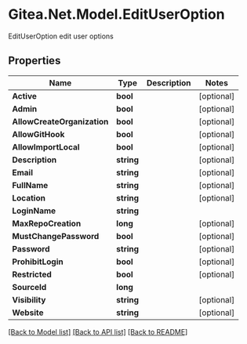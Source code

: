 # Gitea.Net.Model.EditUserOption
EditUserOption edit user options

## Properties

Name | Type | Description | Notes
------------ | ------------- | ------------- | -------------
**Active** | **bool** |  | [optional] 
**Admin** | **bool** |  | [optional] 
**AllowCreateOrganization** | **bool** |  | [optional] 
**AllowGitHook** | **bool** |  | [optional] 
**AllowImportLocal** | **bool** |  | [optional] 
**Description** | **string** |  | [optional] 
**Email** | **string** |  | [optional] 
**FullName** | **string** |  | [optional] 
**Location** | **string** |  | [optional] 
**LoginName** | **string** |  | 
**MaxRepoCreation** | **long** |  | [optional] 
**MustChangePassword** | **bool** |  | [optional] 
**Password** | **string** |  | [optional] 
**ProhibitLogin** | **bool** |  | [optional] 
**Restricted** | **bool** |  | [optional] 
**SourceId** | **long** |  | 
**Visibility** | **string** |  | [optional] 
**Website** | **string** |  | [optional] 

[[Back to Model list]](../README.md#documentation-for-models) [[Back to API list]](../README.md#documentation-for-api-endpoints) [[Back to README]](../README.md)

